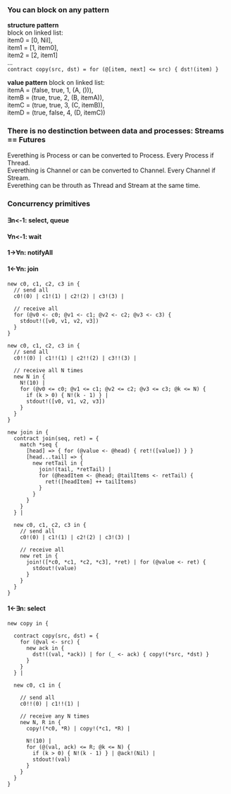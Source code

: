 ### You can block on any pattern
**structure pattern**  
block on linked list:   
item0 = [0, Nil],   
item1 = [1, item0],   
item2 = [2, item1]  
...  
```contract copy(src, dst) = for (@[item, next] <= src) { dst!(item) }```

**value pattern** 
block on linked list:   
itemA = (false, true,  1, (A, ())),   
itemB = (true,  true,  2, (B, itemA)),   
itemC = (true,  true,  3, (C, itemB)),   
itemD = (true,  false, 4, (D, itemC))

### There is no destinction between data and processes: Streams == Futures
Everething is Process or can be converted to Process. Every Process if Thread.  
Everething is Channel or can be converted to Channel. Every Channel if Stream.  
Everething can be throuth as Thread and Stream at the same time.

### Concurrency primitives

#### ∃n<-1: select, queue

#### ∀n<-1: wait
#### 1->∀n: notifyAll

#### 1<-∀n: join
```
new c0, c1, c2, c3 in {
  // send all
  c0!(0) | c1!(1) | c2!(2) | c3!(3) |
  
  // receive all
  for (@v0 <- c0; @v1 <- c1; @v2 <- c2; @v3 <- c3) {
    stdout!([v0, v1, v2, v3])
  }
}
```

```
new c0, c1, c2, c3 in {
  // send all
  c0!!(0) | c1!!(1) | c2!!(2) | c3!!(3) |
  
  // receive all N times
  new N in {
    N!(10) |
    for (@v0 <= c0; @v1 <= c1; @v2 <= c2; @v3 <= c3; @k <= N) {      
      if (k > 0) { N!(k - 1) } |
      stdout!([v0, v1, v2, v3])
    }
  }
}
```

```
new join in {
  contract join(seq, ret) = {
    match *seq {
      [head] => { for (@value <- @head) { ret!([value]) } }
      [head...tail] => {
        new retTail in {
          join!(tail, *retTail) | 
          for (@headItem <- @head; @tailItems <- retTail) {
            ret!([headItem] ++ tailItems)
          }
        }
      }
    }
  } |
  
  new c0, c1, c2, c3 in {
    // send all
    c0!(0) | c1!(1) | c2!(2) | c3!(3) |
  
    // receive all
    new ret in {
      join!([*c0, *c1, *c2, *c3], *ret) | for (@value <- ret) {
        stdout!(value)
      }
    }
  }
}
```

#### 1<-∃n: select
```
new copy in {
  
  contract copy(src, dst) = {
    for (@val <- src) {
      new ack in {
        dst!((val, *ack)) | for (_ <- ack) { copy!(*src, *dst) }
      }
    }
  } |  
  
  new c0, c1 in {
  
    // send all
    c0!!(0) | c1!!(1) |  
  
    // receive any N times
    new N, R in {    
      copy!(*c0, *R) | copy!(*c1, *R) |
      
      N!(10) |
      for (@(val, ack) <= R; @k <= N) {
        if (k > 0) { N!(k - 1) } | @ack!(Nil) |
        stdout!(val)    
      }
    }  
  }
}
```
